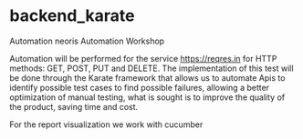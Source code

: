 # backend_karate
Automation neoris Automation Workshop

Automation will be performed for the service https://reqres.in for HTTP methods: GET, POST, PUT and DELETE. The implementation of this test will be done through the Karate framework that allows us to automate Apis to identify possible test cases to find possible failures, allowing a better optimization of manual testing, what is sought is to improve the quality of the product, saving time and cost.

For the report visualization we work with cucumber
